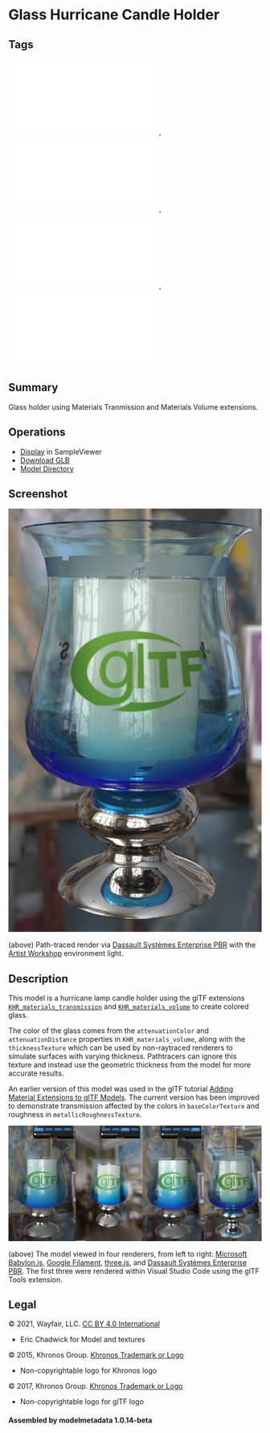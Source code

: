 # Glass Hurricane Candle Holder

## Tags

![video](../../Models-video.md), ![written](../../Models-written.md), ![showcase](../../Models-showcase.md), ![extension](../../Models-extension.md)

## Summary

Glass holder using Materials Tranmission and Materials Volume extensions.

## Operations

* [Display](https://github.khronos.org/glTF-Sample-Viewer-Release/?model=https://raw.GithubUserContent.com/KhronosGroup/glTF-Sample-Assets/main/./Models/GlassHurricaneCandleHolder/glTF-Binary/GlassHurricaneCandleHolder.glb) in SampleViewer
* [Download GLB](https://raw.GithubUserContent.com/KhronosGroup/glTF-Sample-Assets/main/./Models/GlassHurricaneCandleHolder/glTF-Binary/GlassHurricaneCandleHolder.glb)
* [Model Directory](./)

## Screenshot

![screenshot](screenshot/screenshot_large.jpg)

(above) Path-traced render via [Dassault Systèmes Enterprise PBR](https://dassaultsystemes-technology.github.io/dspbr-pt/) with the [Artist Workshop](https://polyhaven.com/a/artist_workshop) environment light.

## Description

This model is a hurricane lamp candle holder using the glTF extensions [`KHR_materials_transmission`](https://github.com/KhronosGroup/glTF/tree/master/extensions/2.0/Khronos/KHR_materials_transmission) and [`KHR_materials_volume`](https://github.com/KhronosGroup/glTF/tree/master/extensions/2.0/Khronos/KHR_materials_volume) to create colored glass. 

The color of the glass comes from the `attenuationColor` and `attenuationDistance` properties in `KHR_materials_volume`, along with the `thicknessTexture` which can be used by non-raytraced renderers to simulate surfaces with varying thickness. Pathtracers can ignore this texture and instead use the geometric thickness from the model for more accurate results.

An earlier version of this model was used in the glTF tutorial [Adding Material Extensions to glTF Models](https://github.com/KhronosGroup/glTF-Tutorials/blob/master/AddingMaterialExtensions/README.md#adding-material-extensions-to-gltf-models). The current version has been improved to demonstrate transmission affected by the colors in `baseColorTexture` and roughness in `metallicRoughnessTexture`. 

![screenshot](screenshot/compare-renderers.jpg)

(above) The model viewed in four renderers, from left to right: [Microsoft Babylon.js](https://github.com/BabylonJS/Babylon.js#babylonjs), [Google Filament](https://github.com/BabylonJS/Babylon.js#babylonjs), [three.js](https://github.com/mrdoob/three.js#threejs), and [Dassault Systèmes Enterprise PBR](https://github.com/DassaultSystemes-Technology/EnterprisePBRShadingModel#enterprise-pbr-shading-model). The first three were rendered within Visual Studio Code using the glTF Tools extension.


## Legal

&copy; 2021, Wayfair, LLC. [CC BY 4.0 International](https://creativecommons.org/licenses/by/4.0/legalcode)

 - Eric Chadwick for Model and textures

&copy; 2015, Khronos Group. [Khronos Trademark or Logo]()

 - Non-copyrightable logo for Khronos logo

&copy; 2017, Khronos Group. [Khronos Trademark or Logo]()

 - Non-copyrightable logo for glTF logo

#### Assembled by modelmetadata 1.0.14-beta